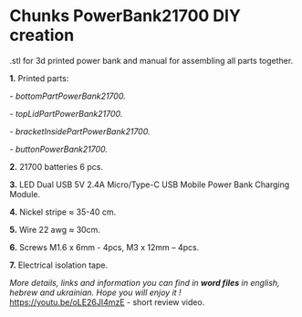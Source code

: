 # **Chunks PowerBank21700 DIY creation**
.stl for 3d printed power bank and manual for assembling all parts together.

**1.** Printed parts:
 
*-  bottomPartPowerBank21700.*

*-  topLidPartPowerBank21700.*

*-  bracketInsidePartPowerBank21700.*

*-  buttonPowerBank21700.*


**2.** 21700 batteries 6 pcs.

**3.** LED Dual USB 5V 2.4A Micro/Type-C USB Mobile Power Bank Charging Module.

**4.** Nickel stripe ≈ 35-40 cm.

**5.** Wire 22 awg ≈ 30cm.

**6.** Screws M1.6 х 6mm - 4pcs, М3 х 12mm – 4pcs.

**7.** Electrical isolation tape.


*More details, links and information you can find in **word files** in english, hebrew and ukrainian. Hope you will enjoy it !*
https://youtu.be/oLE26JI4mzE - short review video.
